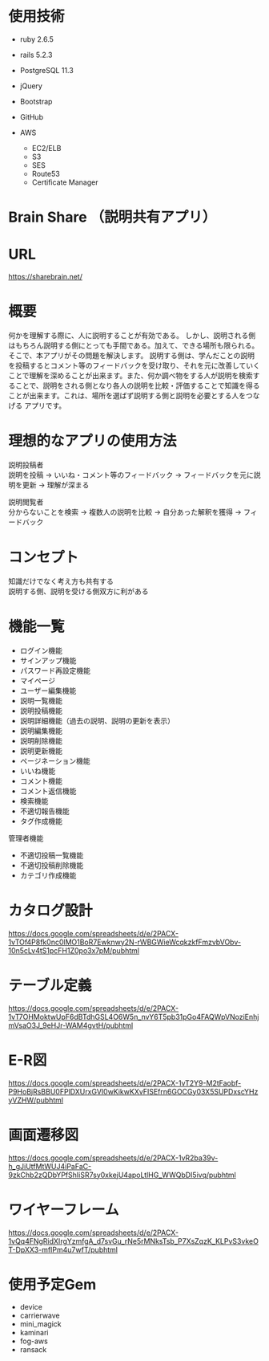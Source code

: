 # 使用技術

- ruby 2.6.5
- rails 5.2.3
- PostgreSQL 11.3
- jQuery
- Bootstrap
- GitHub
- AWS

  - EC2/ELB
  - S3
  - SES
  - Route53
  - Certificate Manager

# Brain Share （説明共有アプリ）

# URL

<https://sharebrain.net/>

# 概要

何かを理解する際に、人に説明することが有効である。 しかし、説明される側はもちろん説明する側にとっても手間である。加えて、できる場所も限られる。 そこで、本アプリがその問題を解決します。 説明する側は、学んだことの説明を投稿するとコメント等のフィードバックを受け取り、それを元に改善していくことで理解を深めることが出来ます。また、何か調べ物をする人が説明を検索することで、説明をされる側となり各人の説明を比較・評価することで知識を得ることが出来ます。これは、場所を選ばず説明する側と説明を必要とする人をつなげる アプリです。

# 理想的なアプリの使用方法

説明投稿者<br>
説明を投稿 → いいね・コメント等のフィードバック → フィードバックを元に説明を更新 → 理解が深まる<br>

説明閲覧者<br>
分からないことを検索 → 複数人の説明を比較 → 自分あった解釈を獲得 → フィードバック

# コンセプト

知識だけでなく考え方も共有する<br>
説明する側、説明を受ける側双方に利がある

# 機能一覧

- ログイン機能
- サインアップ機能
- パスワード再設定機能
- マイページ
- ユーザー編集機能
- 説明一覧機能
- 説明投稿機能
- 説明詳細機能（過去の説明、説明の更新を表示）
- 説明編集機能
- 説明削除機能
- 説明更新機能
- ページネーション機能
- いいね機能
- コメント機能
- コメント返信機能
- 検索機能
- 不適切報告機能
- タグ作成機能<br>

管理者機能

- 不適切投稿一覧機能
- 不適切投稿削除機能
- カテゴリ作成機能

# カタログ設計

<https://docs.google.com/spreadsheets/d/e/2PACX-1vTOf4P8fk0nc0lMO1BoR7Ewknwy2N-rWBGWieWcqkzkfFmzvbVObv-10n5cLv4tS1pcFH1Z0po3x7pM/pubhtml>

# テーブル定義

<https://docs.google.com/spreadsheets/d/e/2PACX-1vT7OHMoktwUpF6dBTdhGSL4O6W5n_nvY6T5pb31pGo4FAQWpVNoziEnhjmVsaO3J_9eHJr-WAM4gvtH/pubhtml>

# E-R図

<https://docs.google.com/spreadsheets/d/e/2PACX-1vT2Y9-M2tFaobf-P9HoBjRsBBU0FPlDXUrxGVI0wKikwKXvFISEfrn6GOCGy03X5SUPDxscYHzyVZHW/pubhtml>

# 画面遷移図

<https://docs.google.com/spreadsheets/d/e/2PACX-1vR2ba39v-h_gJiUtfMtWUJ4iPaFaC-9zkChb2zQDbYPfShIiSR7sy0xkejU4apoLtlHG_WWQbDI5ivq/pubhtml>

# ワイヤーフレーム

<https://docs.google.com/spreadsheets/d/e/2PACX-1vQq4FNgRidXIrgYzmfgA_d7svGu_rNe5rMNksTsb_P7XsZqzK_KLPvS3vkeOT-DpXX3-mfIPm4u7wfT/pubhtml>

# 使用予定Gem

- device
- carrierwave
- mini_magick
- kaminari
- fog-aws
- ransack
